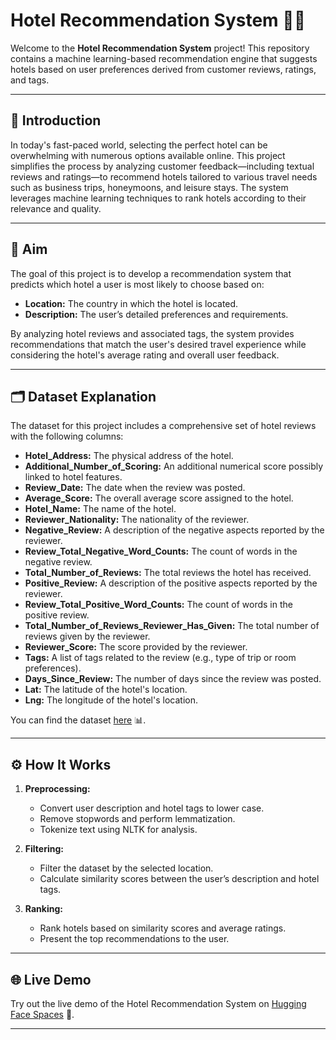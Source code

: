 # Hotel Recommendation System 🏨✨

Welcome to the **Hotel Recommendation System** project! This repository contains a machine learning-based recommendation engine that suggests hotels based on user preferences derived from customer reviews, ratings, and tags.

---

## 🚀 Introduction

In today's fast-paced world, selecting the perfect hotel can be overwhelming with numerous options available online. This project simplifies the process by analyzing customer feedback—including textual reviews and ratings—to recommend hotels tailored to various travel needs such as business trips, honeymoons, and leisure stays. The system leverages machine learning techniques to rank hotels according to their relevance and quality.

---

## 🎯 Aim

The goal of this project is to develop a recommendation system that predicts which hotel a user is most likely to choose based on:
- **Location:** The country in which the hotel is located.
- **Description:** The user’s detailed preferences and requirements.

By analyzing hotel reviews and associated tags, the system provides recommendations that match the user's desired travel experience while considering the hotel's average rating and overall user feedback.

---

## 🗂️ Dataset Explanation

The dataset for this project includes a comprehensive set of hotel reviews with the following columns:

- **Hotel_Address:** The physical address of the hotel.
- **Additional_Number_of_Scoring:** An additional numerical score possibly linked to hotel features.
- **Review_Date:** The date when the review was posted.
- **Average_Score:** The overall average score assigned to the hotel.
- **Hotel_Name:** The name of the hotel.
- **Reviewer_Nationality:** The nationality of the reviewer.
- **Negative_Review:** A description of the negative aspects reported by the reviewer.
- **Review_Total_Negative_Word_Counts:** The count of words in the negative review.
- **Total_Number_of_Reviews:** The total reviews the hotel has received.
- **Positive_Review:** A description of the positive aspects reported by the reviewer.
- **Review_Total_Positive_Word_Counts:** The count of words in the positive review.
- **Total_Number_of_Reviews_Reviewer_Has_Given:** The total number of reviews given by the reviewer.
- **Reviewer_Score:** The score provided by the reviewer.
- **Tags:** A list of tags related to the review (e.g., type of trip or room preferences).
- **Days_Since_Review:** The number of days since the review was posted.
- **Lat:** The latitude of the hotel's location.
- **Lng:** The longitude of the hotel's location.

You can find the dataset [here](https://thecleverprogrammer.com/2021/02/13/hotel-recommendation-system-with-machine-learning/) 📊.

---

## ⚙️ How It Works

1. **Preprocessing:**  
   - Convert user description and hotel tags to lower case.
   - Remove stopwords and perform lemmatization.
   - Tokenize text using NLTK for analysis.

2. **Filtering:**  
   - Filter the dataset by the selected location.
   - Calculate similarity scores between the user’s description and hotel tags.

3. **Ranking:**  
   - Rank hotels based on similarity scores and average ratings.
   - Present the top recommendations to the user.

---

## 🌐 Live Demo

Try out the live demo of the Hotel Recommendation System on [Hugging Face Spaces](https://huggingface.co/spaces/Senasu/Hotel_Recommendation_System) 🚀.

---
